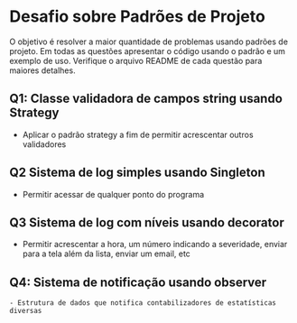 # Desafio sobre Padrões de Projeto

O objetivo é resolver a maior quantidade de problemas usando padrões de projeto.
Em todas as questões apresentar o código usando o padrão e um exemplo de uso. Verifique
o arquivo README de cada questão para maiores detalhes.

## Q1: Classe validadora de campos string usando Strategy
 - Aplicar o padrão strategy a fim de permitir acrescentar outros validadores

## Q2 Sistema de log simples usando Singleton
 - Permitir acessar de qualquer ponto do programa

## Q3 Sistema de log com níveis usando decorator
  - Permitir acrescentar a hora, um número indicando a severidade, enviar para a tela além da lista, enviar um email, etc

## Q4: Sistema de notificação usando observer
    - Estrutura de dados que notifica contabilizadores de estatísticas diversas

